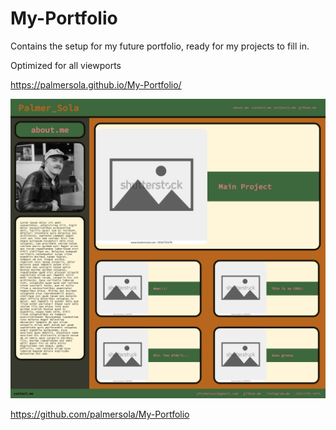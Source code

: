 # My-Portfolio

Contains the setup for my future portfolio, ready for my projects to fill in.

Optimized for all viewports

https://palmersola.github.io/My-Portfolio/

<img src="./portfolio.png">

https://github.com/palmersola/My-Portfolio
